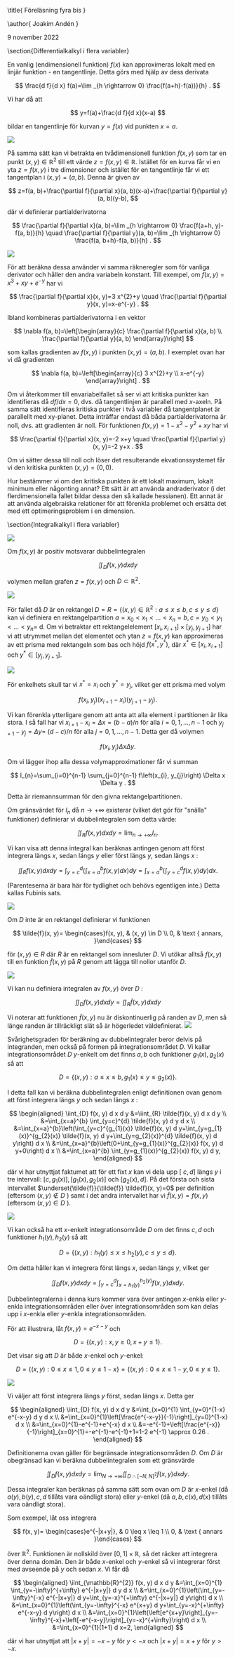 \title{
Föreläsning fyra bis
}

\author{
Joakim Andén
}

9 november 2022

\section{Differentialkalkyl i flera variabler}

En vanlig (endimensionell funktion) $f(x)$ kan approximeras lokalt med en linjär funktion - en tangentlinje. Detta görs med hjälp av dess derivata

$$
\frac{d f}{d x} f(a)=\lim _{h \rightarrow 0} \frac{f(a+h)-f(a))}{h} .
$$

Vi har då att

$$
y=f(a)+\frac{d f}{d x}(x-a)
$$

bildar en tangentlinje för kurvan $y=f(x)$ vid punkten $x=a$.

![](https://cdn.mathpix.com/cropped/2022_11_15_350ccfc6613084262ea0g-1.jpg?height=377&width=594&top_left_y=1508&top_left_x=771)

På samma sätt kan vi betrakta en tvådimensionell funktion $f(x, y)$ som tar en punkt $(x, y) \in \mathbb{R}^{2}$ till ett värde $z=f(x, y) \in \mathbb{R}$. Istället för en kurva får vi en yta $z=f(x, y)$ i tre dimensioner och istället för en tangentlinje får vi ett tangentplan i $(x, y)=(a, b)$. Denna är given av

$$
z=f(a, b)+\frac{\partial f}{\partial x}(a, b)(x-a)+\frac{\partial f}{\partial y}(a, b)(y-b),
$$

där vi definierar partialderivatorna

$$
\frac{\partial f}{\partial x}(a, b)=\lim _{h \rightarrow 0} \frac{f(a+h, y)-f(a, b)}{h} \quad \frac{\partial f}{\partial y}(a, b)=\lim _{h \rightarrow 0} \frac{f(a, b+h)-f(a, b)}{h} .
$$



![](https://cdn.mathpix.com/cropped/2022_11_15_350ccfc6613084262ea0g-2.jpg?height=377&width=680&top_left_y=213&top_left_x=793)

För att beräkna dessa använder vi samma räkneregler som för vanliga derivator och håller den andra variabeln konstant. Till exempel, om $f(x, y)=x^{3}+x y+e^{-y}$ har vi

$$
\frac{\partial f}{\partial x}(x, y)=3 x^{2}+y \quad \frac{\partial f}{\partial y}(x, y)=x-e^{-y} .
$$

Ibland kombineras partialderivatorna i en vektor

$$
\nabla f(a, b)=\left[\begin{array}{c}
\frac{\partial f}{\partial x}(a, b) \\
\frac{\partial f}{\partial y}(a, b)
\end{array}\right]
$$

som kallas gradienten av $f(x, y)$ i punkten $(x, y)=(a, b)$. I exemplet ovan har vi då gradienten

$$
\nabla f(a, b)=\left[\begin{array}{c}
3 x^{2}+y \\
x-e^{-y}
\end{array}\right] .
$$

Om vi återkommer till envariabelfallet så ser vi att kritiska punkter kan identifieras då $d f / d x=0$, dvs. då tangentlinjen är parallell med $x$-axeln. På samma sätt identifieras kritiska punkter i två variabler då tangentplanet är parallellt med xy-planet. Detta inträffar endast då båda partialderivatorna är noll, dvs. att gradienten är noll. För funktionen $f(x, y)=1-x^{2}-y^{2}+x y$ har vi

$$
\frac{\partial f}{\partial x}(x, y)=-2 x+y \quad \frac{\partial f}{\partial y}(x, y)=-2 y+x .
$$

Om vi sätter dessa till noll och löser det resulterande ekvationssystemet får vi den kritiska punkten $(x, y)=(0,0)$.

Hur bestämmer vi om den kritiska punkten är ett lokalt maximum, lokalt minimum eller någonting annat? Ett sätt är att använda andraderivator (i det flerdimensionella fallet bildar dessa den så kallade hessianen). Ett annat är att använda algebraiska relationer för att förenkla problemet och ersätta det med ett optimeringsproblem i en dimension. 

\section{Integralkalkyl i flera variabler}

![](https://cdn.mathpix.com/cropped/2022_11_15_350ccfc6613084262ea0g-3.jpg?height=621&width=761&top_left_y=278&top_left_x=690)

Om $f(x, y)$ är positiv motsvarar dubbelintegralen

$$
\iint_{D} f(x, y) d x d y
$$

volymen mellan grafen $z=f(x, y)$ och $D \subset \mathbb{R}^{2}$.

![](https://cdn.mathpix.com/cropped/2022_11_15_350ccfc6613084262ea0g-3.jpg?height=528&width=783&top_left_y=1281&top_left_x=693)

För fallet då $D$ är en rektangel $D=R=\left\{(x, y) \in \mathbb{R}^{2}: a \leq x \leq b, c \leq y \leq d\right\}$ kan vi definiera en rektangelpartition $a=x_{0}<x_{1}<\ldots<x_{n}=b, c=y_{0}<y_{1}<\ldots<y_{n}=$ d. Om vi betraktar ett rektangelelement $\left[x_{i}, x_{i+1}\right] \times\left[y_{j}, y_{j+1}\right]$ har vi att utrymmet mellan det elementet och ytan $z=f(x, y)$ kan approximeras av ett prisma med rektangeln som bas och höjd $f\left(x^{*}, y^{*}\right)$, där $x^{*} \in\left[x_{i}, x_{i+1}\right]$ och $y^{*} \in\left[y_{j}, y_{j+1}\right]$. 

![](https://cdn.mathpix.com/cropped/2022_11_15_350ccfc6613084262ea0g-4.jpg?height=456&width=696&top_left_y=203&top_left_x=690)

För enkelhets skull tar vi $x^{*}=x_{i}$ och $y^{*}=y_{j}$, vilket ger ett prisma med volym

$$
f\left(x_{i}, y_{j}\right)\left(x_{i+1}-x_{i}\right)\left(y_{j+1}-y_{j}\right) .
$$

Vi kan förenkla ytterligare genom att anta att alla element i partitionen är lika stora. I så fall har vi $x_{i+1}-x_{i}=\Delta x=(b-a) / n$ för alla $i=0,1, \ldots, n-1$ och $y_{j+1}-y_{j}=\Delta y=$ $(d-c) / n$ för alla $j=0,1, \ldots, n-1$. Detta ger då volymen

$$
f\left(x_{i}, y_{j}\right) \Delta x \Delta y \text {. }
$$

Om vi lägger ihop alla dessa volymapproximationer får vi summan

$$
I_{n}=\sum_{i=0}^{n-1} \sum_{j=0}^{n-1} f\left(x_{i}, y_{j}\right) \Delta x \Delta y .
$$

Detta är riemannsumman för den givna rektangelpartitionen.

Om gränsvärdet för $I_{n}$ då $n \rightarrow+\infty$ existerar (vilket det gör för "snälla" funktioner) definierar vi dubbelintegralen som detta värde:

$$
\iint_{R} f(x, y) d x d y=\lim _{n \rightarrow+\infty} I_{n} .
$$

Vi kan visa att denna integral kan beräknas antingen genom att först integrera längs $x$, sedan längs $y$ eller först längs $y$, sedan längs $x$ :

$$
\iint_{R} f(x, y) d x d y=\int_{y=c}^{d}\left(\int_{x=a}^{b} f(x, y) d x\right) d y=\int_{x=a}^{b}\left(\int_{y=c}^{d} f(x, y) d y\right) d x .
$$

(Parenteserna är bara här för tydlighet och behövs egentligen inte.) Detta kallas Fubinis sats.

![](https://cdn.mathpix.com/cropped/2022_11_15_350ccfc6613084262ea0g-4.jpg?height=431&width=635&top_left_y=2094&top_left_x=772)

Om $D$ inte är en rektangel definierar vi funktionen

$$
\tilde{f}(x, y)= \begin{cases}f(x, y), & (x, y) \in D \\ 0, & \text { annars, }\end{cases}
$$

för $(x, y) \in R$ där $R$ är en rektangel som innesluter $D$. Vi utökar alltså $f(x, y)$ till en funktion $\tilde{f}(x, y)$ på $R$ genom att lägga till nollor utanför $D$.

![](https://cdn.mathpix.com/cropped/2022_11_15_350ccfc6613084262ea0g-5.jpg?height=421&width=610&top_left_y=608&top_left_x=779)

Vi kan nu definiera integralen av $f(x, y)$ över $D$ :

$$
\iint_{D} f(x, y) d x d y=\iint_{R} \tilde{f}(x, y) d x d y
$$

Vi noterar att funktionen $\tilde{f}(x, y)$ nu är diskontinuerlig på randen av $D$, men så länge randen är tillräckligt slät så är högerledet väldefinierat.
![](https://cdn.mathpix.com/cropped/2022_11_15_350ccfc6613084262ea0g-5.jpg?height=444&width=1106&top_left_y=1522&top_left_x=560)

Svårighetsgraden för beräkning av dubbelintegraler beror delvis på integranden, men också på formen på integrationsområdet $D$. Vi kallar integrationsområdet $D$ $y$-enkelt om det finns $a, b$ och funktioner $g_{1}(x), g_{2}(x)$ så att

$$
D=\left\{(x, y): a \leq x \leq b, g_{1}(x) \leq y \leq g_{2}(x)\right\} .
$$

I detta fall kan vi beräkna dubbelintegralen enligt definitionen ovan genom att först integrera längs $y$ och sedan längs $x$ :

$$
\begin{aligned}
\iint_{D} f(x, y) d x d y &=\iint_{R} \tilde{f}(x, y) d x d y \\
&=\int_{x=a}^{b} \int_{y=c}^{d} \tilde{f}(x, y) d y d x \\
&=\int_{x=a}^{b}\left(\int_{y=c}^{g_{1}(x)} \tilde{f}(x, y) d y+\int_{y=g_{1}(x)}^{g_{2}(x)} \tilde{f}(x, y) d y+\int_{y=g_{2}(x)}^{d} \tilde{f}(x, y) d y\right) d x \\
&=\int_{x=a}^{b}\left(0+\int_{y=g_{1}(x)}^{g_{2}(x)} f(x, y) d y+0\right) d x \\
&=\int_{x=a}^{b} \int_{y=g_{1}(x)}^{g_{2}(x)} f(x, y) d y,
\end{aligned}
$$

där vi har utnyttjat faktumet att för ett fixt $x$ kan vi dela upp [ $c, d]$ längs $y$ i tre intervall: $\left[c, g_{1}(x)\right],\left[g_{1}(x), g_{2}(x)\right]$ och $\left[g_{2}(x), d\right]$. På det första och sista intervallet $\underset{\tilde{f}}{\tilde{f}} \tilde{f}(x, y)=0$ per definition (eftersom $(x, y) \notin D$ ) samt i det andra intervallet har vi $\tilde{f}(x, y)=f(x, y)$ (eftersom $(x, y) \in D$ ).

![](https://cdn.mathpix.com/cropped/2022_11_15_350ccfc6613084262ea0g-6.jpg?height=242&width=653&top_left_y=1245&top_left_x=758)

Vi kan också ha ett $x$-enkelt integrationsområde $D$ om det finns $c, d$ och funktioner $h_{1}(y), h_{2}(y)$ så att

$$
D=\left\{(x, y): h_{1}(y) \leq x \leq h_{2}(y), c \leq y \leq d\right\} .
$$

Om detta håller kan vi integrera först längs $x$, sedan längs $y$, vilket ger

$$
\iint_{D} f(x, y) d x d y=\int_{y=c}^{d} \int_{x=h_{1}(y)}^{h_{2}(y)} f(x, y) d x d y .
$$

Dubbelintegralerna i denna kurs kommer vara över antingen $x$-enkla eller $y$-enkla integrationsområden eller över integrationsområden som kan delas upp i $x$-enkla eller $y$-enkla integrationsområden.

För att illustrera, låt $f(x, y)=e^{-x-y}$ och

$$
D=\{(x, y): x, y \geq 0, x+y \leq 1\} .
$$

Det visar sig att $D$ är både $x$-enkel och $y$-enkel:

$$
D=\{(x, y): 0 \leq x \leq 1,0 \leq y \leq 1-x\}=\{(x, y): 0 \leq x \leq 1-y, 0 \leq y \leq 1\} .
$$



![](https://cdn.mathpix.com/cropped/2022_11_15_350ccfc6613084262ea0g-7.jpg?height=350&width=442&top_left_y=226&top_left_x=576)

Vi väljer att först integrera längs $y$ först, sedan längs $x$. Detta ger

$$
\begin{aligned}
\iint_{D} f(x, y) d x d y &=\int_{x=0}^{1} \int_{y=0}^{1-x} e^{-x-y} d y d x \\
&=\int_{x=0}^{1}\left[\frac{e^{-x-y}}{-1}\right]_{y=0}^{1-x} d x \\
&=\int_{x=0}^{1}-e^{-1}+e^{-x} d x \\
&=-e^{-1}+\left[\frac{e^{-x}}{-1}\right]_{x=0}^{1}=-e^{-1}-e^{-1}+1=1-2 e^{-1} \approx 0.26 .
\end{aligned}
$$

Definitionerna ovan gäller för begränsade integrationsområden $D$. Om $D$ är obegränsad kan vi beräkna dubbelintegralen som ett gränsvärde

$$
\iint_{D} f(x, y) d x d y=\lim _{N \rightarrow+\infty} \iint_{D \cap[-N, N]^{2}} f(x, y) d x d y .
$$

Dessa integraler kan beräknas på samma sätt som ovan om $D$ är $x$-enkel (då $a(y), b(y), c, d$ tillåts vara oändligt stora) eller $y$-enkel (då $a, b, c(x), d(x)$ tillåts vara oändligt stora).

Som exempel, låt oss integrera

$$
f(x, y)= \begin{cases}e^{-|x+y|}, & 0 \leq x \leq 1 \\ 0, & \text { annars }\end{cases}
$$

över $\mathbb{R}^{2}$. Funktionen är nollskild över $[0,1] \times \mathbb{R}$, så det räcker att integrera över denna domän. Den är både $x$-enkel och $y$-enkel så vi integrerar först med avseende på $y$ och sedan $x$. Vi får då

$$
\begin{aligned}
\iint_{\mathbb{R}^{2}} f(x, y) d x d y &=\int_{x=0}^{1} \int_{y=-\infty}^{+\infty} e^{-|x+y|} d y d x \\
&=\int_{x=0}^{1}\left(\int_{y=-\infty}^{-x} e^{-|x+y|} d y+\int_{y=-x}^{+\infty} e^{-|x+y|} d y\right) d x \\
&=\int_{x=0}^{1}\left(\int_{y=-\infty}^{-x} e^{x+y} d y+\int_{y=-x}^{+\infty} e^{-x-y} d y\right) d x \\
&=\int_{x=0}^{1}\left(\left[e^{x+y}\right]_{y=-\infty}^{-x}+\left[-e^{-x-y}\right]_{y=-x}^{+\infty}\right) d x \\
&=\int_{x=0}^{1}(1+1) d x=2,
\end{aligned}
$$

där vi har utnyttjat att $|x+y|=-x-y$ för $y<-x$ och $|x+y|=x+y$ för $y>-x$.